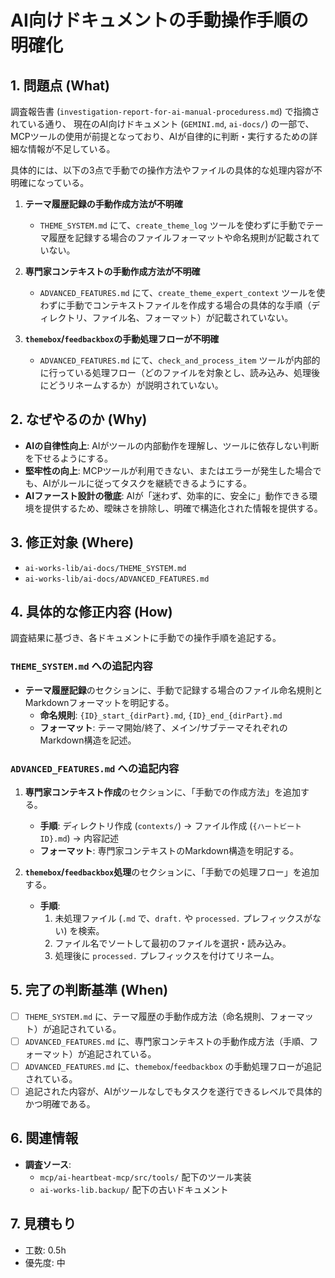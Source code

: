 # AI向けドキュメントの手動操作手順の明確化

## 1. 問題点 (What)

調査報告書 (`investigation-report-for-ai-manual-proceduress.md`) で指摘されている通り、
現在のAI向けドキュメント (`GEMINI.md`, `ai-docs/`) の一部で、MCPツールの使用が前提となっており、AIが自律的に判断・実行するための詳細な情報が不足している。

具体的には、以下の3点で手動での操作方法やファイルの具体的な処理内容が不明確になっている。

1.  **テーマ履歴記録の手動作成方法が不明確**
    -   `THEME_SYSTEM.md` にて、`create_theme_log` ツールを使わずに手動でテーマ履歴を記録する場合のファイルフォーマットや命名規則が記載されていない。

2.  **専門家コンテキストの手動作成方法が不明確**
    -   `ADVANCED_FEATURES.md` にて、`create_theme_expert_context` ツールを使わずに手動でコンテキストファイルを作成する場合の具体的な手順（ディレクトリ、ファイル名、フォーマット）が記載されていない。

3.  **`themebox`/`feedbackbox`の手動処理フローが不明確**
    -   `ADVANCED_FEATURES.md` にて、`check_and_process_item` ツールが内部的に行っている処理フロー（どのファイルを対象とし、読み込み、処理後にどうリネームするか）が説明されていない。

## 2. なぜやるのか (Why)

-   **AIの自律性向上**: AIがツールの内部動作を理解し、ツールに依存しない判断を下せるようにする。
-   **堅牢性の向上**: MCPツールが利用できない、またはエラーが発生した場合でも、AIがルールに従ってタスクを継続できるようにする。
-   **AIファースト設計の徹底**: AIが「迷わず、効率的に、安全に」動作できる環境を提供するため、曖昧さを排除し、明確で構造化された情報を提供する。

## 3. 修正対象 (Where)

-   `ai-works-lib/ai-docs/THEME_SYSTEM.md`
-   `ai-works-lib/ai-docs/ADVANCED_FEATURES.md`

## 4. 具体的な修正内容 (How)

調査結果に基づき、各ドキュメントに手動での操作手順を追記する。

### `THEME_SYSTEM.md` への追記内容

-   **テーマ履歴記録**のセクションに、手動で記録する場合のファイル命名規則とMarkdownフォーマットを明記する。
    -   **命名規則**: `{ID}_start_{dirPart}.md`, `{ID}_end_{dirPart}.md`
    -   **フォーマット**: テーマ開始/終了、メイン/サブテーマそれぞれのMarkdown構造を記述。

### `ADVANCED_FEATURES.md` への追記内容

1.  **専門家コンテキスト作成**のセクションに、「手動での作成方法」を追加する。
    -   **手順**: ディレクトリ作成 (`contexts/`) -> ファイル作成 (`{ハートビートID}.md`) -> 内容記述
    -   **フォーマット**: 専門家コンテキストのMarkdown構造を明記する。

2.  **`themebox`/`feedbackbox`処理**のセクションに、「手動での処理フロー」を追加する。
    -   **手順**:
        1.  未処理ファイル (`.md` で、`draft.` や `processed.` プレフィックスがない) を検索。
        2.  ファイル名でソートして最初のファイルを選択・読み込み。
        3.  処理後に `processed.` プレフィックスを付けてリネーム。

## 5. 完了の判断基準 (When)

-   [ ] `THEME_SYSTEM.md` に、テーマ履歴の手動作成方法（命名規則、フォーマット）が追記されている。
-   [ ] `ADVANCED_FEATURES.md` に、専門家コンテキストの手動作成方法（手順、フォーマット）が追記されている。
-   [ ] `ADVANCED_FEATURES.md` に、`themebox`/`feedbackbox` の手動処理フローが追記されている。
-   [ ] 追記された内容が、AIがツールなしでもタスクを遂行できるレベルで具体的かつ明確である。

## 6. 関連情報

-   **調査ソース**:
    -   `mcp/ai-heartbeat-mcp/src/tools/` 配下のツール実装
    -   `ai-works-lib.backup/` 配下の古いドキュメント

## 7. 見積もり

-   工数: 0.5h
-   優先度: 中